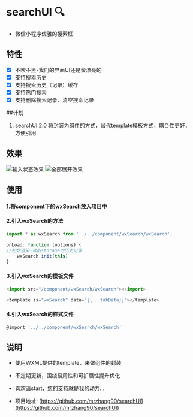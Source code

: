 # searchUI 🔍

-  微信小程序优雅的搜索框


## 特性

- [x] 不吹不黑-我们的界面UI还是蛮漂亮的
- [x] 支持搜索历史
- [x] 支持搜索历史（记录）缓存
- [x] 支持热门搜索
- [x] 支持删除搜索记录、清空搜索记录

##计划
1. searchUI 2.0
将封装为组件的方式，替代template模板方式，耦合性更好，方便引用

## 效果

![输入状态效果](assets/images/inputState.png)
![全部展开效果](assets/images/allShow.png)

## 使用
#### 1.将component下的wxSearch放入项目中
#### 2.引入wxSearch的方法
```js
import * as wxSearch from '../../component/wxSearch/wxSearch';

onLoad: function (options) {
//初始渲染-读取storage的历史记录
    wxSearch.init(this)
}
```
#### 3.引入wxSearch的模板文件
```js
<import src="/component/wxSearch/wxSearch"></import>

<template is="wxSearch" data="{{...tabData}}"></template>
```
#### 4.引入wxSearch的样式文件
```js
@import '../../component/wxSearch/wxSearch'
```

## 说明

* 使用WXML提供的template，来做组件的封装
* 不定期更新，围绕易用性和可扩展性提升优化
* 喜欢请start，您的支持就是我的动力…

* 项目地址: [https://github.com/mrzhang90/searchUI](https://github.com/mrzhang90/searchUI)
  
